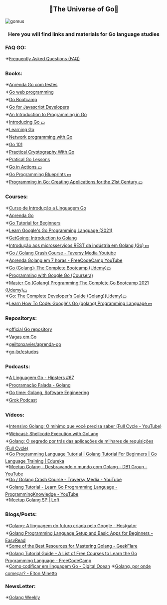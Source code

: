 <h2 align="center">🔹The Universe of Go🔹</h2>

![gomus](https://user-images.githubusercontent.com/79488448/137652984-e457092d-36b6-486f-8485-2b5dff5bd31b.png)
<h3 align="center">Here you will find links and materials for Go language studies</h3>

<h3>FAQ GO:</h3>
✴️<a href="https://golang.org/doc/faq#principles">Frequently Asked Questions (FAQ)</a>

<h3>Books:</h3>
✴️<a href="https://larien.gitbook.io/aprenda-go-com-testes/">Aprenda Go com testes</a><br>
✴️<a href="https://livebook.manning.com/book/go-web-programming/preface/">Go web programming</a><br>
✴️<a href="http://www.golangbootcamp.com/book">Go Bootcamp</a><br>
✴️<a href="http://www.pazams.com/Go-for-Javascript-Developers/">Go for Javascript Developers</a><br>
✴️<a href="https://www.golang-book.com/books/intro">An Introduction to Programming in Go</a><br>
✴️<a href="https://www.oreilly.com/library/view/introducing-go/9781491941997/">Introducing Go 💵</a><br>
✴️<a href="https://www.miek.nl/go/">Learning Go</a><br>
✴️<a href="https://jan.newmarch.name/go/">Network programming with Go</a><br>
✴️<a href="https://go101.org/article/101.html">Go 101</a><br>
✴️<a href="https://leanpub.com/gocrypto/read">Practical Cryptography With Go</a><br>
✴️<a href="https://www.practical-go-lessons.com/">Pratical Go Lessons</a><br>
✴️<a href="https://www.manning.com/books/go-in-action">Go in Actions 💵</a><br>
✴️<a href="https://www.packtpub.com/product/go-programming-blueprints-second-edition/9781786468949">Go Programming Blueprints 💵</a><br>
✴️<a href="https://www.informit.com/store/programming-in-go-creating-applications-for-the-21st-9780321774637">Programming in Go: Creating Applications for the 21st Century 💵</a><br>

<h3>Courses:</h3>
✴️<a href="https://www.cursou.com.br/informatica/curso-de-introducao-a-linguagem-go-golang/#player">Curso de Introdução a Linguagem Go</a><br>
✴️<a href="https://youtube.com/playlist?list=PLCKpcjBB_VlBsxJ9IseNxFllf-UFEXOdg">Aprenda Go </a><br>
✴️<a href="https://www.youtube.com/playlist?list=PL4cUxeGkcC9gC88BEo9czgyS72A3doDeM">Go Tutorial for Beginners</a><br>
✴️<a href="https://www.youtube.com/watch?v=Zhq4O7vEqq8&ab_channel=ProgrammingKnowledge">Learn Google's Go Programming Language (2021)</a><br>
✴️<a href="https://click.linksynergy.com/deeplink?id=JVFxdTr9V80&mid=39197&murl=https://www.udemy.com/course/getgoing/">GetGoing: Introduction to Golang</a><br>
✴️<a href="https://click.linksynergy.com/deeplink?id=JVFxdTr9V80&mid=39197&murl=https://www.udemy.com/course/golang-the-ultimate-guide-to-microservices-in-go-part-1/">Introdução aos microsserviços REST da indústria em Golang (Go) 💵</a><br>
✴️<a href="https://www.youtube.com/watch?v=SqrbIlUwR0U&ab_channel=TraversyMedia">Go / Golang Crash Course - Taversy Media Youtube</a><br>
✴️<a href="https://www.youtube.com/watch?v=YS4e4q9oBaU">Aprenda Golang em 7 horas - FreeCodeCamp YouTube</a><br>
✴️<a href="https://click.linksynergy.com/deeplink?id=JVFxdTr9V80&mid=39197&murl=https://www.udemy.com/course/learn-go-the-complete-bootcamp-course-golang/">Go (Golang): The Complete Bootcamp (Udemy)💵</a><br>
✴️<a href="https://www.coursera.org/specializations/google-golang?ranMID=40328&ranEAID=JVFxdTr9V80&ranSiteID=JVFxdTr9V80-E80mvAuOpfxjcCaWZTnS2w&siteID=JVFxdTr9V80-E80mvAuOpfxjcCaWZTnS2w&utm_content=10&utm_medium=partners&utm_source=linkshare&utm_campaign=JVFxdTr9V80">Programming with Google Go (Coursera)
</a><br>
✴️<a href="https://www.udemy.com/course/master-go-programming-complete-golang-bootcamp/?ranMID=39197&ranEAID=JVFxdTr9V80&ranSiteID=JVFxdTr9V80-yHsXB4gkA3YfGPX2Y3tv2A&LSNPUBID=JVFxdTr9V80&utm_source=aff-campaign&utm_medium=udemyads">Master Go (Golang) Programming:The Complete Go Bootcamp 2021 (Udemy)💵</a><br>
✴️<a href="https://www.udemy.com/course/go-the-complete-developers-guide/?ranMID=39197&ranEAID=JVFxdTr9V80&ranSiteID=JVFxdTr9V80-1_7YiIDpUd7aJoDkSOBiNA&utm_source=aff-campaign&LSNPUBID=JVFxdTr9V80&utm_medium=udemyads">Go: The Complete Developer's Guide (Golang)(Udemy)💵</a><br>
✴️<a href="https://www.udemy.com/course/learn-how-to-code/">Learn How To Code: Google's Go (golang) Programming Language 💵</a>


<h3>Repositorys:</h3>
✴️<a href="https://github.com/golang">official Go repository</a><br>
✴️<a href="https://github.com/Gommunity/vagas/issues">Vagas em Go</a><br>
✴️<a href="https://github.com/geiltonxavier/aprenda-go">geiltonxavier/aprenda-go</a><br>
✴️<a href="https://github.com/go-br/estudos">go-br/estudos</a><br>

<h3>Podcasts:</h3>
✴️<a href="https://open.spotify.com/episode/2ty93hIKemSXfdFEnm9m4g?si=bgBPyon7ToKEGqT8WSVijA&utm_source=copy-link">A Linguagem Go - Hipsters #67</a><br>
✴️<a href="https://open.spotify.com/episode/33DbkNQBUX17RuWfMHlg7d?si=1wFdW_6aQr-E9PEf8zqAGg&utm_source=copy-link">Programação Falada - Golang</a><br>
✴️<a href="https://open.spotify.com/show/2cKdcxETn7jDp7uJCwqmSE?si=MJLtjk_wTP69_lakaek_SQ&utm_source=copy-link">Go time: Golang, Software Engineering</a><br>
✴️<a href="https://www.grokpodcast.com.br/series/a-linguagem-go/">Grok Podcast</a>

<h3>Vídeos:</h3>
✴️<a href="https://www.youtube.com/watch?v=ye6vpu4tCaE&ab_channel=FullCycle">Intensivo Golang: O mínimo que você precisa saber (Full Cycle - YouTube)</a><br>
✴️<a href="https://www.blackhillsinfosec.com/webcast-shellcode-execution-with-golang/">Webcast: Shellcode Execution with GoLang</a><br>
✴️<a href="https://www.youtube.com/watch?v=yOAfEggryWQ&ab_channel=FullCycle">Golang: O segredo por trás das aplicações de milhares de requisições (Full Cycle)</a><br>
✴️<a href="https://www.youtube.com/watch?v=Q0sKAMal4WQ&ab_channel=edureka%21">Go Programming Language Tutorial | Golang Tutorial For Beginners | Go Language Training | Edureka</a><br>
✴️<a href="https://www.youtube.com/watch?v=gYthswsFlyU&ab_channel=DB1Group">Meetup Golang - Desbravando o mundo com Golang - DB1 Group - YouTube</a><br>
✴️<a href="https://www.youtube.com/watch?v=SqrbIlUwR0U&ab_channel=TraversyMedia">Go / Golang Crash Course - Traversy Media - YouTube</a><br>
✴️<a href="https://www.youtube.com/watch?v=RhBXMnJHdZw&ab_channel=ProgrammingKnowledge">Golang Tutorial - Learn Go Programming Language - ProgrammingKnowledge - YouTube</a><br>
✴️<a href="https://www.youtube.com/watch?v=S6dsCxLnvU4&ab_channel=LoftTech">Meetup Golang SP | Loft</a>

<h3>Blogs/Posts:</h3>
✴️<a href="https://www.hostgator.com.br/blog/golang-a-linguagem-do-futuro-criada-pelo-google/">Golang: A linguagem do futuro criada pelo Google - Hostgator</a><br>
✴️<a href="https://medium.com/easyread/golang-programming-language-setup-and-basic-apps-for-beginners-bfec3960fb7d">Golang Programming Language Setup and Basic Apps for Beginners - EasyRead</a><br>
✴️<a href="https://geekflare.com/learn-golang/">Some of the Best Resources for Mastering Golang - GeekFlare</a><br>
✴️<a href="https://www.freecodecamp.org/news/golang-tutorial-list-free-courses-learn-go-programming-language/">Golang Tutorial Guide – A List of Free Courses to Learn the Go Programming Language - FreeCodeCamp</a><br>
✴️<a href="https://www.digitalocean.com/community/tutorial_series/how-to-code-in-go-pt">Como codificar em linguagem Go - Digital Ocean</a>
✴️<a href="https://eltonminetto.dev/post/2019-10-08-golang-por-onde-comecar/">Golang, por onde começar? - Elton Minetto</a>

<h3>NewsLetter:</h3>
✴️<a href="https://golangweekly.com/issues/383">Golang Weekly</a>


